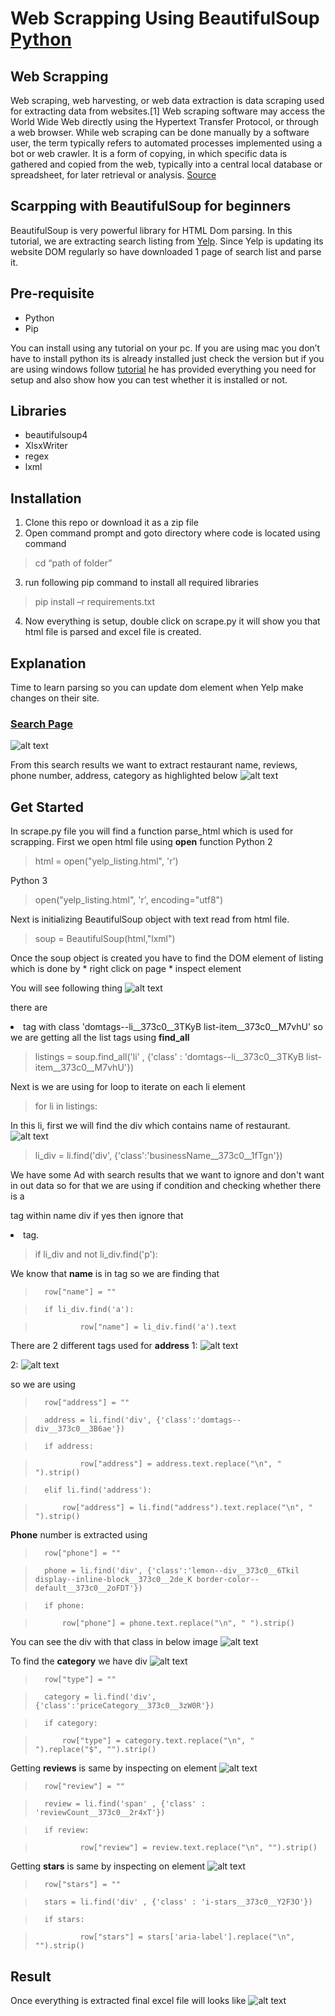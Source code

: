 # Web Scrapping Using BeautifulSoup [Python](https://www.python.org/)

## Web Scrapping

Web scraping, web harvesting, or web data extraction is data scraping used for extracting data from websites.[1] Web scraping software may access the World Wide Web directly using the Hypertext Transfer Protocol, or through a web browser. While web scraping can be done manually by a software user, the term typically refers to automated processes implemented using a bot or web crawler. It is a form of copying, in which specific data is gathered and copied from the web, typically into a central local database or spreadsheet, for later retrieval or analysis.
[Source](https://en.wikipedia.org/wiki/Web_scraping "Title")

## Scarpping with BeautifulSoup for beginners

BeautifulSoup is very powerful library for HTML Dom parsing. In this tutorial, we are extracting search listing from [Yelp](https://www.yelp.com/search?find_desc=Asian%20Food&find_loc=fortworth%2C%20TX "Title"). Since Yelp is updating its website DOM regularly so have downloaded 1 page of search list and parse it.

## Pre-requisite
* Python
* Pip

You can install using any tutorial on your pc. If you are using mac you don’t have to install python its is already installed just check the version but if you are using windows follow [tutorial](https://matthewhorne.me/how-to-install-python-and-pip-on-windows-10/ "Title") he has provided everything you need for setup and also show how you can test whether it is installed or not.

## Libraries
* beautifulsoup4
* XlsxWriter
* regex
* lxml

## Installation

1. Clone this repo or download it as a zip file
2. Open command prompt and goto directory where code is located using command
>	cd “path of folder”
3. run following pip command to install all required libraries
> 	pip install –r requirements.txt
4. Now everything is setup, double click on scrape.py it will show you that html file is parsed and excel file is created.


## Explanation
Time to learn parsing so you can update dom element when Yelp make changes on their site.

### [Search Page](https://rimshakhalid.github.io/webscrapper-beautifulsoup/yelp_listing.html)
![alt text](screenshots/listing.PNG "Search List")

From this search results we want to extract restaurant name, reviews, phone number, address, category as highlighted below
![alt text](screenshots/data_need_to_extract.PNG "Search List")

## Get Started
In scrape.py file you will find a function parse_html which is used for scrapping. 
First we open html file using **open** function
Python 2
> html = open("yelp_listing.html", 'r')

Python 3
> open("yelp_listing.html", 'r', encoding="utf8")

Next is initializing BeautifulSoup object with text read from html file.
> soup = BeautifulSoup(html,"lxml")

Once the soup object is created you have to find the DOM element of listing which is done by 
	* right click on page
	* inspect element
	
You will see following thing
![alt text](screenshots/inspect_li.PNG "Search List")

there are <li> tag with class 'domtags--li__373c0__3TKyB list-item__373c0__M7vhU' so we are getting all the list tags using **find_all**
 
>	listings = soup.find_all('li' , {'class' : 'domtags--li__373c0__3TKyB list-item__373c0__M7vhU'})

Next is we are using for loop to iterate on each li element
>	for li in listings:

In this li, first we will find the div which contains name of restaurant. 
![alt text](screenshots/name.PNG "Search List")


>	li_div = li.find('div', {'class':'businessName__373c0__1fTgn'})

We have some Ad with search results that we want to ignore and don't want in out data so for that we are using if condition and checking whether there is a <p> tag within name div if yes then ignore that <li> tag.

>	if li_div and not li_div.find('p'):

We know that **name** is in <a> tag so we are finding that
>		row["name"] = ""
	
>		if li_div.find('a'):

>       		row["name"] = li_div.find('a').text

There are 2 different tags used for **address**
1:
![alt text](screenshots/address_2.PNG "Search List")

2:
![alt text](screenshots/address.PNG "Search List")

so we are using
>		row["address"] = ""

>		address = li.find('div', {'class':'domtags--div__373c0__3B6ae'})

>		if address:

>	    		row["address"] = address.text.replace("\n", " ").strip()

>		elif li.find('address'):

>			row["address"] = li.find("address").text.replace("\n", " ").strip()


**Phone** number is extracted using
>		row["phone"] = ""

>		phone = li.find('div', {'class':'lemon--div__373c0__6Tkil display--inline-block__373c0__2de_K border-color--default__373c0__2oFDT'})

>		if phone:

>	   		row["phone"] = phone.text.replace("\n", " ").strip()

You can see the div with that class in below image
![alt text](screenshots/phone.PNG "Search List")

To find the **category** we have div
![alt text](screenshots/category.PNG "Search List")

>		row["type"] = ""

>		category = li.find('div', {'class':'priceCategory__373c0__3zW0R'})

>		if category:

>		    row["type"] = category.text.replace("\n", " ").replace("$", "").strip()

Getting **reviews** is same by inspecting on element
![alt text](screenshots/reviews.PNG "Search List")

>		row["review"] = ""

>		review = li.find('span' , {'class' : 'reviewCount__373c0__2r4xT'})

>		if review:

>	    		row["review"] = review.text.replace("\n", "").strip()

 Getting **stars** is same by inspecting on element
![alt text](screenshots/stars.PNG "Search List")

>		row["stars"] = ""

>		stars = li.find('div' , {'class' : 'i-stars__373c0__Y2F3O'})

>		if stars:

>	    		row["stars"] = stars['aria-label'].replace("\n", "").strip()

## Result
Once everything is extracted final excel file will looks like
![alt text](screenshots/output.PNG "Search List")
